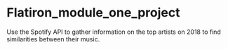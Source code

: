 # Flatiron_module_one_project
Use the Spotify API to gather information on the top artists on 2018 to find similarities between their music.
